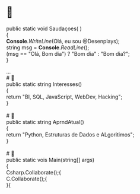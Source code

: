 
# 👋<div>
public static void Saudaçoes( )<br>
{<br>
**Console**.*WriteLine*(Olá, eu sou @Desenplays);<br>
string msg = **Console**.*ReadLine*();<br>
(msg == "Olá, Bom dia") ? "Bom dia" : "Bom dia?";<br>
}<br>
</div>
...<br>
# 👀<div>
public static string Interesses()<br>
{<br>
return "BI, SQL, JavaScript, WebDev, Hacking";<br>
}<br>
</div>
<br>
# 🌱<div>
public static string AprndAtual()<br>
{<br>
return "Python, Estruturas de Dados e ALgoritimos";<br>
}<br>
</div>
<br>
# 💞️<div>
public static vois Main(string[] args)<br>
{<br>
Csharp.Collaborate();{<br>
C.Collaborate();{<br>
}{<br>
</div>
<br>
<!--# 📫<div>
How to reach me ...-->
</div>
<br>
<!---
Desenplays/Desenplays is a ✨ special ✨ repository because its `README.md` (this file) appears on your GitHub profile.
You can click the Preview link to take a look at your changes.
--->
